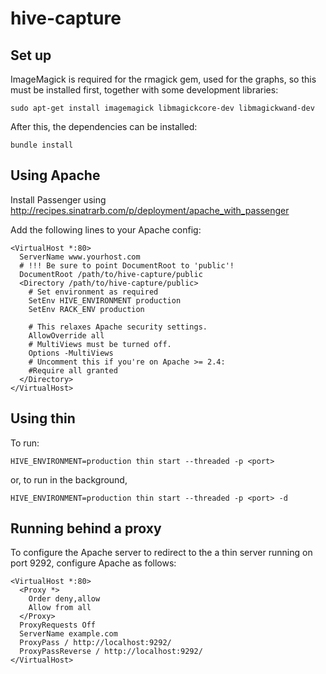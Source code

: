 # hive-capture

## Set up

ImageMagick is required for the rmagick gem, used for the graphs, so this must be
installed first, together with some development libraries:

    sudo apt-get install imagemagick libmagickcore-dev libmagickwand-dev

After this, the dependencies can be installed:

    bundle install

## Using Apache

Install Passenger using http://recipes.sinatrarb.com/p/deployment/apache_with_passenger

Add the following lines to your Apache config:

```apacheconf
<VirtualHost *:80>
  ServerName www.yourhost.com
  # !!! Be sure to point DocumentRoot to 'public'!
  DocumentRoot /path/to/hive-capture/public
  <Directory /path/to/hive-capture/public>
    # Set environment as required
    SetEnv HIVE_ENVIRONMENT production
    SetEnv RACK_ENV production

    # This relaxes Apache security settings.
    AllowOverride all
    # MultiViews must be turned off.
    Options -MultiViews
    # Uncomment this if you're on Apache >= 2.4:
    #Require all granted
  </Directory>
</VirtualHost>
```

## Using thin

To run:

    HIVE_ENVIRONMENT=production thin start --threaded -p <port>

or, to run in the background,

    HIVE_ENVIRONMENT=production thin start --threaded -p <port> -d

## Running behind a proxy

To configure the Apache server to redirect to the a thin server running on port
9292, configure Apache as follows:

```apacheconf
<VirtualHost *:80>
  <Proxy *>
    Order deny,allow
    Allow from all
  </Proxy>
  ProxyRequests Off
  ServerName example.com
  ProxyPass / http://localhost:9292/
  ProxyPassReverse / http://localhost:9292/
</VirtualHost>
```
